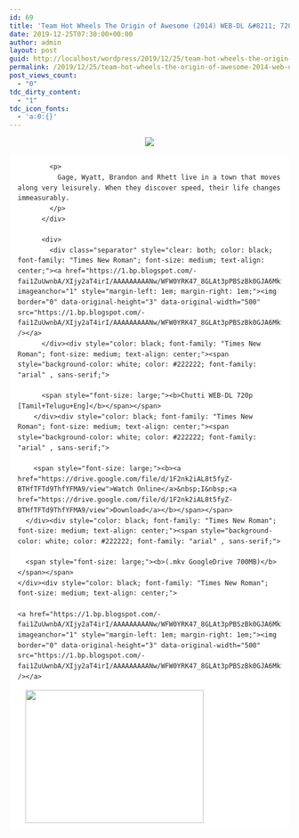 ```yaml
---
id: 69
title: 'Team Hot Wheels The Origin of Awesome (2014) WEB-DL &#8211; 720p &#8211; Multi Aud [Tamil + Telugu + Eng] &#8211; x264 &#8211; 700MB'
date: 2019-12-25T07:30:00+00:00
author: admin
layout: post
guid: http://localhost/wordpress/2019/12/25/team-hot-wheels-the-origin-of-awesome-2014-web-dl-720p-multi-aud-tamil-telugu-eng-x264-700mb/
permalink: /2019/12/25/team-hot-wheels-the-origin-of-awesome-2014-web-dl-720p-multi-aud-tamil-telugu-eng-x264-700mb/
post_views_count:
  - "0"
tdc_dirty_content:
  - "1"
tdc_icon_fonts:
  - 'a:0:{}'
---
```

<div dir="ltr" style="text-align: left;" trbidi="on">
  <div class="separator" style="clear: both; text-align: center;">
    <a href="https://1.bp.blogspot.com/-I80D8Or6toA/XgIvygKQEEI/AAAAAAAAA30/fXhjcUpL7_Yvhlr9b_vZldUynnz8n2E4gCEwYBhgL/s1600/VV_Team_Hot_Wheels_The_Origin_of_Awesome_banner.jpg" imageanchor="1" style="margin-left: 1em; margin-right: 1em;"><img border="0" data-original-height="561" data-original-width="1000" src="https://1.bp.blogspot.com/-I80D8Or6toA/XgIvygKQEEI/AAAAAAAAA30/fXhjcUpL7_Yvhlr9b_vZldUynnz8n2E4gCEwYBhgL/s1600/VV_Team_Hot_Wheels_The_Origin_of_Awesome_banner.jpg" /></a>
  </div></p> 
  
  <div class="mod" data-hveid="CBEQAg" data-md="30" data-ved="2ahUKEwj4r9Xt0s7mAhX1zDgGHfJjAkoQ6-0CMCB6BAgREAI" lang="en-IN" style="-webkit-text-stroke-width: 0px; background-color: white; clear: none; color: #222222; font-family: arial, sans-serif; font-size: 14px; font-style: normal; font-variant-caps: normal; font-variant-ligatures: normal; font-weight: 400; letter-spacing: normal; line-height: 1.57; orphans: 2; padding-left: 15px; padding-right: 15px; text-align: left; text-decoration-color: initial; text-decoration-style: initial; text-indent: 0px; text-transform: none; white-space: normal; widows: 2; word-spacing: 0px;">
  </div>
  
  <div class="mod" data-attrid="kc:/film/film:release date" data-hveid="CBEQAw" data-md="1001" data-ved="2ahUKEwj4r9Xt0s7mAhX1zDgGHfJjAkoQkCkwIXoECBEQAw" lang="en-IN" style="-webkit-text-stroke-width: 0px; background-color: white; clear: none; color: #222222; font-family: arial, sans-serif; font-size: 14px; font-style: normal; font-variant-caps: normal; font-variant-ligatures: normal; font-weight: 400; letter-spacing: normal; line-height: 1.57; orphans: 2; padding-left: 15px; padding-right: 15px; text-align: left; text-decoration-color: initial; text-decoration-style: initial; text-indent: 0px; text-transform: none; white-space: normal; widows: 2; word-spacing: 0px;">
    <div class="Z1hOCe">
    </div>
  </div>
  
  <div class="mod" data-hveid="CBEQAA" data-md="50" data-ved="2ahUKEwj4r9Xt0s7mAhX1zDgGHfJjAkoQkCkwH3oECBEQAA" lang="en-IN" style="-webkit-text-stroke-width: 0px; background-color: white; border-radius: 8px; clear: none; color: #222222; font-family: arial, sans-serif; font-size: 14px; font-style: normal; font-variant-caps: normal; font-variant-ligatures: normal; font-weight: 400; letter-spacing: normal; line-height: 1.57; orphans: 2; padding-left: 15px; padding-right: 15px; padding-top: 0px; text-align: left; text-decoration-color: initial; text-decoration-style: initial; text-indent: 0px; text-transform: none; white-space: normal; widows: 2; word-spacing: 0px;">
    <div class="PZPZlf hb8SAc" data-attrid="description" data-hveid="CBEQAQ" data-ved="2ahUKEwj4r9Xt0s7mAhX1zDgGHfJjAkoQziAoADAfegQIERAB" style="margin: 13px 0px; overflow: hidden;">
      <div jsaction="desclink:c0XUbe;rcuQ6b:npT2md" jscontroller="DGEKAc">
        <div class="kno-rdesc" jsaction="sngtp:c0XUbe;tp_btn:c0XUbe;rcuQ6b:npT2md" jscontroller="DGEKAc">
          <div>
            <h2 class="bNg8Rb" style="clip: rect(1px, 1px, 1px, 1px); height: 1px; margin: 0px; overflow: hidden; padding: 0px; position: absolute; white-space: nowrap; width: 1px; z-index: -1000;">
              Description
            </h2>
            
            <p>
              Gage, Wyatt, Brandon and Rhett live in a town that moves along very leisurely. When they discover speed, their life changes immeasurably.
            </p>
          </div>
          
          <div>
            <div class="separator" style="clear: both; color: black; font-family: "Times New Roman"; font-size: medium; text-align: center;"><a href="https://1.bp.blogspot.com/-fai1ZuUwnbA/XIjy2aT4irI/AAAAAAAAANw/WFW0YRK47_8GLAt3pPBSzBk0GJA6Mk5fgCPcBGAYYCw/s1600/torrborder.gif" imageanchor="1" style="margin-left: 1em; margin-right: 1em;"><img border="0" data-original-height="3" data-original-width="500" src="https://1.bp.blogspot.com/-fai1ZuUwnbA/XIjy2aT4irI/AAAAAAAAANw/WFW0YRK47_8GLAt3pPBSzBk0GJA6Mk5fgCPcBGAYYCw/s1600/torrborder.gif" /></a>
          </div><div style="color: black; font-family: "Times New Roman"; font-size: medium; text-align: center;"><span style="background-color: white; color: #222222; font-family: "arial" , sans-serif;">
          
          <span style="font-size: large;"><b>Chutti WEB-DL 720p [Tamil+Telugu+Eng]</b></span></span>
        </div><div style="color: black; font-family: "Times New Roman"; font-size: medium; text-align: center;"><span style="background-color: white; color: #222222; font-family: "arial" , sans-serif;">
        
        <span style="font-size: large;"><b><a href="https://drive.google.com/file/d/1F2nk2iAL8t5fyZ-BTHfTFTd9ThfYFMA9/view">Watch Online</a>&nbsp;I&nbsp;<a href="https://drive.google.com/file/d/1F2nk2iAL8t5fyZ-BTHfTFTd9ThfYFMA9/view">Download</a></b></span></span>
      </div><div style="color: black; font-family: "Times New Roman"; font-size: medium; text-align: center;"><span style="background-color: white; color: #222222; font-family: "arial" , sans-serif;">
      
      <span style="font-size: large;"><b>(.mkv GoogleDrive 700MB)</b></span></span>
    </div><div style="color: black; font-family: "Times New Roman"; font-size: medium; text-align: center;">
    
    <a href="https://1.bp.blogspot.com/-fai1ZuUwnbA/XIjy2aT4irI/AAAAAAAAANw/WFW0YRK47_8GLAt3pPBSzBk0GJA6Mk5fgCPcBGAYYCw/s1600/torrborder.gif" imageanchor="1" style="margin-left: 1em; margin-right: 1em;"><img border="0" data-original-height="3" data-original-width="500" src="https://1.bp.blogspot.com/-fai1ZuUwnbA/XIjy2aT4irI/AAAAAAAAANw/WFW0YRK47_8GLAt3pPBSzBk0GJA6Mk5fgCPcBGAYYCw/s1600/torrborder.gif" /></a>
  </div><div class="separator" style="clear: both; color: black; font-family: "Times New Roman"; font-size: medium; text-align: center;">
  
  <a href="https://1.bp.blogspot.com/-fzQHoWdZR5c/XgIvylRJRXI/AAAAAAAAA3w/88JkhNk3v5UbUwFmhvkJorHaW9ECjfOLgCEwYBhgL/s1600/Wishing-you-A-Merry-Christmas-2019-happy-new-year.png" imageanchor="1" style="margin-left: 1em; margin-right: 1em;"><img loading="lazy" border="0" data-original-height="508" data-original-width="678" height="239" src="https://1.bp.blogspot.com/-fzQHoWdZR5c/XgIvylRJRXI/AAAAAAAAA3w/88JkhNk3v5UbUwFmhvkJorHaW9ECjfOLgCEwYBhgL/s320/Wishing-you-A-Merry-Christmas-2019-happy-new-year.png" width="320" /></a>
</div></div> </div> </div> </div> </div> </div>